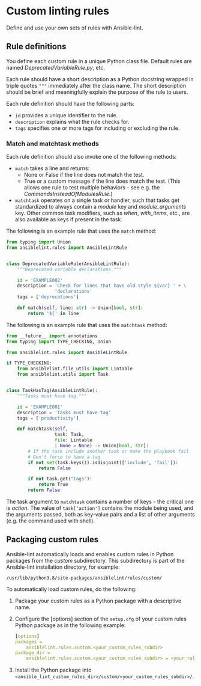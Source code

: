 # Custom linting rules

Define and use your own sets of rules with Ansible-lint.

## Rule definitions

You define each custom rule in a unique Python class file. Default rules are
named _DeprecatedVariableRule.py_, etc.

Each rule should have a short description as a Python docstring wrapped in
triple quotes `"""` immediately after the class name. The short description
should be brief and meaningfully explain the purpose of the rule to users.

Each rule definition should have the following parts:

- `id` provides a unique identifier to the rule.
- `description` explains what the rule checks for.
- `tags` specifies one or more tags for including or excluding the rule.

### Match and matchtask methods

Each rule definition should also invoke one of the following methods:

- `match` takes a line and returns:
  - None or False if the line does not match the test.
  - True or a custom message if the line does match the test. (This allows one
    rule to test multiple behaviors - see e.g. the
    _CommandsInsteadOfModulesRule_.)
- `matchtask` operates on a single task or handler, such that tasks get
  standardized to always contain a _module_ key and _module_arguments_ key.
  Other common task modifiers, such as _when_, _with_items_, etc., are also
  available as keys if present in the task.

The following is an example rule that uses the `match` method:

```python
from typing import Union
from ansiblelint.rules import AnsibleLintRule


class DeprecatedVariableRule(AnsibleLintRule):
    """Deprecated variable declarations."""

    id = 'EXAMPLE002'
    description = 'Check for lines that have old style ${var} ' + \
                  'declarations'
    tags = ['deprecations']

    def match(self, line: str) -> Union[bool, str]:
        return '${' in line
```

The following is an example rule that uses the `matchtask` method:

```python
from __future__ import annotations
from typing import TYPE_CHECKING, Union

from ansiblelint.rules import AnsibleLintRule

if TYPE_CHECKING:
    from ansiblelint.file_utils import Lintable
    from ansiblelint.utils import Task


class TaskHasTag(AnsibleLintRule):
    """Tasks must have tag."""

    id = 'EXAMPLE001'
    description = 'Tasks must have tag'
    tags = ['productivity']

    def matchtask(self,
                  task: Task,
                  file: Lintable
                  | None = None) -> Union[bool, str]:
        # If the task include another task or make the playbook fail
        # Don't force to have a tag
        if not set(task.keys()).isdisjoint(['include', 'fail']):
            return False

        if not task.get("tags"):
            return True
        return False
```

The task argument to `matchtask` contains a number of keys - the critical one is
_action_. The value of `task['action']` contains the module being used, and the
arguments passed, both as key-value pairs and a list of other arguments (e.g.
the command used with shell).

## Packaging custom rules

Ansible-lint automatically loads and enables custom rules in Python packages
from the _custom_ subdirectory. This subdirectory is part of the Ansible-lint
installation directory, for example:

`/usr/lib/python3.8/site-packages/ansiblelint/rules/custom/`

To automatically load custom rules, do the following:

1. Package your custom rules as a Python package with a descriptive name.

2. Configure the \[options\] section of the `setup.cfg` of your custom rules
   Python package as in the following example:

   ```yaml
   [options]
   packages =
       ansiblelint.rules.custom.<your_custom_rules_subdir>
   package_dir =
       ansiblelint.rules.custom.<your_custom_rules_subdir> = <your_rules_source_code_subdir>
   ```

3. Install the Python package into
   `<ansible_lint_custom_rules_dir>/custom/<your_custom_rules_subdir>/`.
